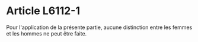 # Article L6112-1

Pour l'application de la présente partie, aucune distinction entre les femmes et les hommes ne peut être faite.
